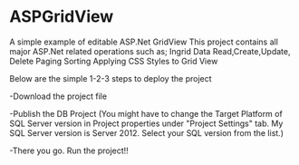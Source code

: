 # ASPGridView

A simple example of editable ASP.Net GridView
This project contains all major ASP.Net related operations such as;
Ingrid Data Read,Create,Update, Delete 
Paging
Sorting
Applying CSS Styles to Grid View

Below are the simple 1-2-3 steps to deploy the project

-Download the project file

-Publish the DB Project (You might have to change the Target Platform of SQL Server version  in Project properties under "Project Settings" tab. My SQL Server version is Server 2012. Select your SQL version from the list.)

-There you go. Run the project!!

